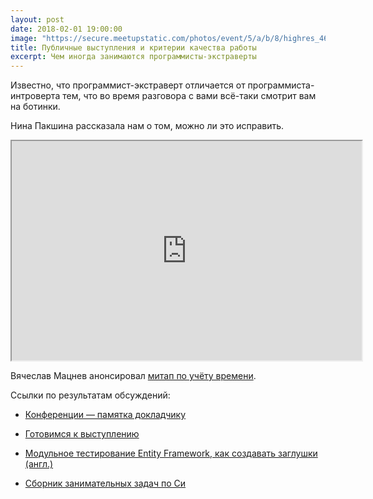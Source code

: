 ```yaml
---
layout: post
date: 2018-02-01 19:00:00
image: "https://secure.meetupstatic.com/photos/event/5/a/b/8/highres_467723224.jpeg"
title: Публичные выступления и критерии качества работы
excerpt: Чем иногда занимаются программисты-экстраверты
---
```


Известно, что программист-экстраверт отличается от программиста-интроверта тем, что во время разговора с вами
всё-таки смотрит вам на ботинки.

Нина Пакшина рассказала нам о том, можно ли это исправить.

<div class="video">
    <iframe width="560" height="351" src="https://www.youtube.com/embed/IEcxTJ_gja8" allow="autoplay; encrypted-media" allowfullscreen></iframe>
</div>

Вячеслав Мацнев анонсировал [митап по учёту времени](https://www.meetup.com/time-management-moscow).

Ссылки по результатам обсуждений:

* [Конференции&nbsp;&mdash; памятка докладчику](http://wiki.4intra.net/Блог:Стас_Фомин/Конференции_—_памятка_докладчику)

* [Готовимся к выступлению](https://www.maxshulga.ru/2012/02/prepare-to-presentation.html)

* [Модульное тестирование Entity Framework, как создавать заглушки (англ.)](https://msdn.microsoft.com/en-us/library/dn314429.aspx)

* [Сборник занимательных задач по Си](https://markshevchenko.pro/articles/c-book-of-problems/)